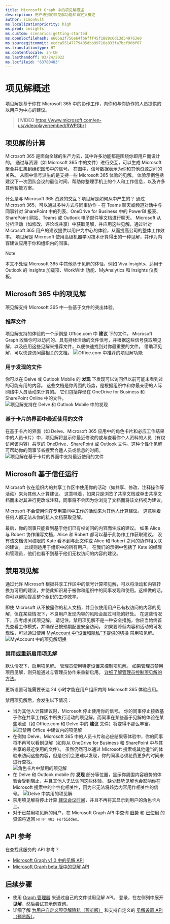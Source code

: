 ```yaml
---
title: Microsoft Graph 中的项见解概述
description: 用户级别的项见解功能和自定义概述
author: simonhult
ms.localizationpriority: high
ms.prod: insights
ms.custom: scenarios:getting-started
ms.openlocfilehash: e605a2f756e64fb6fff45f1888c6d13d549763e0
ms.sourcegitcommit: ecdca55147779405dbb99710e833fa7bcf90bf07
ms.translationtype: HT
ms.contentlocale: zh-CN
ms.lasthandoff: 03/24/2022
ms.locfileid: "63780483"
---
```

# <a name="overview-of-item-insights"></a>项见解概述
项见解是基于你在 Microsoft 365 中的协作工作，向你和与你协作的人员提供的以用户为中心的建议。

> [!VIDEO https://www.microsoft.com/en-us/videoplayer/embed/RWPGbr] 

## <a name="computation-of-item-insights"></a>项见解的计算
Microsoft 365 是面向全球的生产力云，其中许多功能都是围绕你即用户而设计的。 通过与资源（如 Microsoft 365 中的文件）进行交互，可以生成 Microsoft 聚合并汇集到组织图形中的信号。 在图中，信号数据表示为你和其他资源之间的关系。 从图中信号派生的是支持一些 Microsoft 365 体验的见解。 体验示例包括建议下一次团队会议的最佳时间、帮助你整理手机上的个人和工作信息，以及许多其他智能方案。 

什么是与 Microsoft 365 资源的交互？项见解是如何从中产生的？ 通过 Microsoft 365，可以通过多种方式与同事协作 - 在 Teams 聊天或频道对话中与同事针对 SharePoint 中的列表、OneDrive for Business 中的 PowerBI 报表、SharePoint 网站、Teams 或 Outlook 电子邮件等文档进行聊天。 Microsoft 从分析活动（如修改、评论或共享）中获取见解，并应用这些见解，通过针对 Microsoft 365 用户的建议提供以用户为中心的体验，从而提高公司的整体工作效率。 项见解是 Microsoft 使用高级机器学习技术计算得出的一种见解，并作为内容建议应用于你和组织内的同事。

> [!NOTE]
> 本文不处理 Microsoft 365 中其他基于见解的体验，例如 Viva Insights、适用于 Outlook 的 Insights 加载项、WorkWith 功能、MyAnalytics 和 Insights 仪表板。 

## <a name="item-insights-in-microsoft-365"></a>Microsoft 365 中的项见解 
项见解支持 Microsoft 365 中一些基于文件的突出体验。

### <a name="recommended-files"></a>推荐文件 
项见解支持的体验的一个示例是 Office.com 中 **建议** 下的文件。 Microsoft Graph 收集你可以访问的、具有持续活动的文件信号，并根据这些信号获取项见解，以及应用这些见解来推荐文件，以便快速找到对你最重要的文件。 借助项见解，可以快速访问最相关的文档。
![Office.com 中推荐的项见解功能](images/Recommended-Office-com.PNG)

### <a name="files-for-discovery"></a>用于发现的文件 
你可以在 Delve 或 Outlook Mobile 的 **发现** 下发现可以访问但以前可能未看到过的可能有用的内容。 这些文档是你周围的趋势，是根据组织中和你最亲密的人际网络中人员活动来计算的。 它们包括存储在 OneDrive for Business 和 SharePoint Online 中的文件。  
![项见解支持在 Delve 和 Outlook Mobile 中的发现](images/discover-Delve-OutlookMobile.PNG)

### <a name="recent-files-in-card-based-interfaces"></a>基于卡片的界面中最近使用的文件 
在基于卡片的界面（如 Delve、Microsoft 365 应用中的角色卡片和必应工作结果中的人员卡片）中，项见解将显示你最近修改的或与查看你个人资料的人员（有权访问该内容）共享的 OneDrive、SharePoint 或 Outlook 文件。这种个性化见解可帮助你的同事节省搜索合适人员或信息的时间。  
![项见解在基于卡片的界面中支持最近使用的文件](images/Recent-files-in-card-based-interfaces.PNG)

## <a name="microsoft-runs-on-trust"></a>Microsoft 基于信任运行
Microsoft 仅在组织内的共享工作区中使用你的活动（如共享、修改、注释操作等活动）来为其他人计算建议。 这意味着，如果只是浏览了共享文档或单击共享文档而未对其进行更改或注释，同事将不会因为你浏览了文档而将该文档视为建议。 

Microsoft 不会使用你在专用空间中工作的活动来为其他人计算建议。 这意味着任何人都无法从你的私人文档获取见解。  

最后，你的同事只能看到基于他们已有权访问的内容而生成的建议。 如果 Alice 与 Robert 协作编写文档，Alice 和 Robert 都可以基于此协作工作获取建议。 没有该文档访问权限的 Kate 看不到与此文件或 Alice 和 Robert 之间的协作相关联的建议。 此规则适用于组织中的所有用户。 在我们的示例中包括了 Kate 的经理和管理员，他们也看不到基于他们无权访问的内容的建议。 

## <a name="disabling-item-insights"></a>禁用项见解
通过允许 Microsoft 根据共享工作区中的信号计算项见解，可以将活动和内容转换为可用的建议，并使此知识易于被你和组织中的同事发现和使用。这样做的话，你可以帮助提高整个组织的工作效率。  

即使 Microsoft 从不披露你的私人文档，并且仅使用用户已有权访问的内容的见解，但在某些情况下，不良用户发现内容的风险会超过可能的好处。 在这些情况下，应考虑关闭项见解。 请记住，禁用项见解不是一种安全措施，你应当始终首先查看工作模式，并确保已按预期配置安全访问。 如果要降低内容和活动的可发现性，可以通过使用 [MyAccount 中“设置和隐私”下提供的切换](https://myaccount.microsoft.com/settingsandprivacy/privacy) 禁用项见解。  
![MyAccount 中的项见解切换](images/item-insights-toggle-in-MyAccount.PNG)

### <a name="disable-or-re-enable-item-insights"></a>禁用或重新启用项见解 
默认情况下，启用项见解。 管理员使用特定设置来控制项见解。 如果管理员禁用项目见解，则只能通过与管理员协作来重新启用。 
[详细了解管理员控制项见解的方法](insights-customize-item-insights-privacy.md)。

更新设置可能需要长达 24 小时才能在用户组织内跨 Microsoft 365 体验应用。

禁用项见解后，会发生以下情况： 
* 当为其他人计算建议时，Microsoft 停止使用你的信号。 你的同事停止接收基于你在共享工作区中所执行活动的项见解，而同事在某些基于见解的体验在某些地点（如 Office.com 和 Delve 中的 **建议** 文件）将变得不那么丰富。
![已禁用 Office 中建议内的项见解](images/disabled-item-insights-in-office.PNG)
* 在例如 Delve、Microsoft 365 中的人员卡片和必应结果等体验中，你的同事将不再可以看到见解（如你从 OneDrive for Business 和 SharePoint 中与其共享的最近使用的文件）。 虽然仍然可以通过 Microsoft 搜索或其他适当的体验来访问这些内容，但是它们会更难以发现，你的同事必须花费更多的时间来进行查找。  
![角色卡片中禁用的项见解](images/disabled-item-insights-in-persona-card.PNG)
* 在 Delve 和 Outlook mobile 的 **发现** 部分等位置，显示你周围内容趋势的体验会受到阻止，并且其他人无法访问这些体验。 缺少趋势见解也会影响你在 Microsoft 搜索中的个性化相关性，因为它无法将趋势内容用作相关性的信号。
![Delve 中禁用的项见解](images/disabled-item-insights-in-delve.PNG)
* 禁用项见解将停止计算 [建议会议时间](https://support.microsoft.com/office/update-your-meeting-hours-using-the-profile-card-0613d113-d7c1-4faa-bb11-c8ba30a78ef1)，并且不再将其显示到用户的角色卡片上。 
* 对于已禁用项见解的用户，在 Microsoft Graph API 中查询 [趋势](/graph/api/resources/insights-trending) 和 [已使用](/graph/api/resources/insights-used) 的资源将返回 `HTTP 403 Forbidden`。

## <a name="api-reference"></a>API 参考
在查找此服务的 API 参考？

- [Microsoft Graph v1.0 中的见解 API](/graph/api/resources/officegraphinsights)
- [Microsoft Graph beta 版中的见解 API](/graph/api/resources/iteminsights?view=graph-rest-beta&preserve-view=true)


## <a name="next-steps"></a>后续步骤

- 使用 [Graph 管理器](https://developer.microsoft.com/graph/graph-explorer) 来通过自己的文件试用见解 API。 登录，在左侧列中展开 **见解**，然后尝试其示例查询。
- 详细了解 [为用户自定义项见解隐私（预览版）](insights-customize-item-insights-privacy.md) 和支持自定义的 [见解设置 API（预览版）](/graph/api/resources/insightssettings?view=graph-rest-beta&preserve-view=true)。
